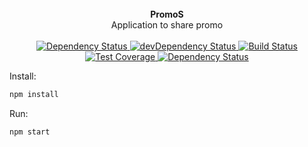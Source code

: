 <br />

<div align="center"><strong>PromoS</strong></div>
<div align="center">Application to share promo</div>

<br />

<div align="center">
  <!-- Dependency Status -->
  <a href="https://david-dm.org/barbagrigia/PromoS">
    <img src="https://david-dm.org/barbagrigia/PromoS.svg" alt="Dependency Status" />
  </a>
  <!-- devDependency Status -->
  <a href="https://david-dm.org/barbagrigia/PromoS#info=devDependencies">
    <img src="https://david-dm.org/barbagrigia/PromoS/dev-status.svg" alt="devDependency Status" />
  </a>
  <!-- Build Status -->
  <a href="https://travis-ci.org/barbagrigia/PromoS">
    <img src="https://travis-ci.org/barbagrigia/PromoS.svg?branch=master" alt="Build Status" />
  </a>
  <!-- Test Coverage -->
  <a href="https://coveralls.io/r/barbagrigia/PromoS">
    <img src="https://coveralls.io/repos/github/barbagrigia/PromoS/badge.svg" alt="Test Coverage" />
  </a>
  <!-- Dependency Status - Greenkeeper badge -->
  <a href="https://greenkeeper.io">
    <img src="https://badges.greenkeeper.io/barbagrigia/PromoS.svg" alt="Dependency Status" />
  </a>
<!--  [![Greenkeeper badge](https://badges.greenkeeper.io/barbagrigia/PromoS.svg)](https://greenkeeper.io/) -->
</div>


Install:
```sh
npm install
```
Run:
```sh
npm start
```
